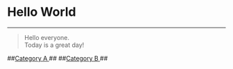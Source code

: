 # Hello World #
----------
>Hello everyone.<br>
Today is a great day!<br>

##[Category A ](FAQ_Category_A.md) ##
##[Category B ](FAQ_Category_A.md) ##

